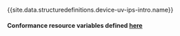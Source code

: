 {{site.data.structuredefinitions.device-uv-ips-intro.name}}

#### Conformance resource variables defined [here](http://wiki.hl7.org/index.php?title=IG_Publisher_Documentation#Jekyll)
